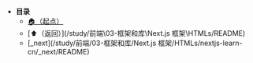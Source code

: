 * **目录**
  * [🏠（起点）](/README)
  * [⬆️（返回）](/study/前端\03-框架和库\Next.js 框架\HTMLs/README)
  * [_next](/study/前端/03-框架和库/Next.js 框架/HTMLs/nextjs-learn-cn/_next/README)